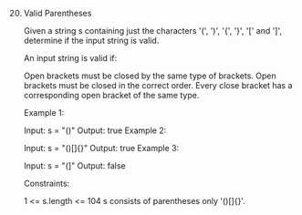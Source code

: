 20. Valid Parentheses

	Given a string s containing just the characters '(', ')', '{', '}', '[' and ']', determine if the input string is valid.
	
	An input string is valid if:
	
	Open brackets must be closed by the same type of brackets.
	Open brackets must be closed in the correct order.
	Every close bracket has a corresponding open bracket of the same type.
	
	Example 1:
	
	Input: s = "()"
	Output: true
	Example 2:
	
	Input: s = "()[]{}"
	Output: true
	Example 3:
	
	Input: s = "(]"
	Output: false
	 
	
	Constraints:
	
	1 <= s.length <= 104
	s consists of parentheses only '()[]{}'.
